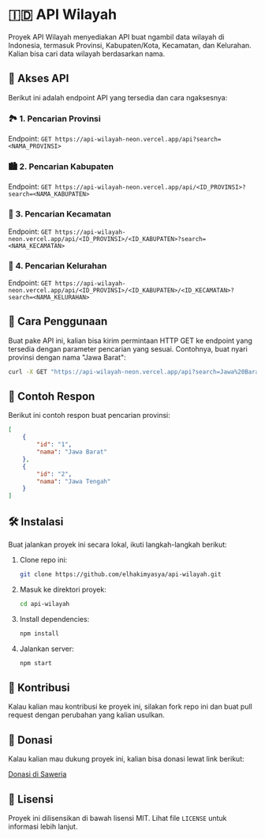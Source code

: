 # 🇮🇩 API Wilayah

Proyek API Wilayah menyediakan API buat ngambil data wilayah di Indonesia, termasuk Provinsi, Kabupaten/Kota, Kecamatan, dan Kelurahan. Kalian bisa cari data wilayah berdasarkan nama.

## 🚀 Akses API

Berikut ini adalah endpoint API yang tersedia dan cara ngaksesnya:

### 🏞️ 1. Pencarian Provinsi

Endpoint: `GET https://api-wilayah-neon.vercel.app/api?search=<NAMA_PROVINSI>`

### 🏙️ 2. Pencarian Kabupaten

Endpoint: `GET https://api-wilayah-neon.vercel.app/api/<ID_PROVINSI>?search=<NAMA_KABUPATEN>`

### 🌆 3. Pencarian Kecamatan

Endpoint: `GET https://api-wilayah-neon.vercel.app/api/<ID_PROVINSI>/<ID_KABUPATEN>?search=<NAMA_KECAMATAN>`

### 🏡 4. Pencarian Kelurahan

Endpoint: `GET https://api-wilayah-neon.vercel.app/api/<ID_PROVINSI>/<ID_KABUPATEN>/<ID_KECAMATAN>?search=<NAMA_KELURAHAN>`

## 📖 Cara Penggunaan

Buat pake API ini, kalian bisa kirim permintaan HTTP GET ke endpoint yang tersedia dengan parameter pencarian yang sesuai. Contohnya, buat nyari provinsi dengan nama "Jawa Barat":

```sh
curl -X GET "https://api-wilayah-neon.vercel.app/api?search=Jawa%20Barat"
```

## 📨 Contoh Respon

Berikut ini contoh respon buat pencarian provinsi:

```json
[
    {
        "id": "1",
        "nama": "Jawa Barat"
    },
    {
        "id": "2",
        "nama": "Jawa Tengah"
    }
]
```

## 🛠️ Instalasi

Buat jalankan proyek ini secara lokal, ikuti langkah-langkah berikut:

1. Clone repo ini:
    ```sh
    git clone https://github.com/elhakimyasya/api-wilayah.git
    ```
2. Masuk ke direktori proyek:
    ```sh
    cd api-wilayah
    ```
3. Install dependencies:
    ```sh
    npm install
    ```
4. Jalankan server:
    ```sh
    npm start
    ```

## 🤝 Kontribusi

Kalau kalian mau kontribusi ke proyek ini, silakan fork repo ini dan buat pull request dengan perubahan yang kalian usulkan.

## 💖 Donasi

Kalau kalian mau dukung proyek ini, kalian bisa donasi lewat link berikut:

[Donasi di Saweria](https://saweria.co/yasyaelhakim)

## 📜 Lisensi

Proyek ini dilisensikan di bawah lisensi MIT. Lihat file `LICENSE` untuk informasi lebih lanjut.
